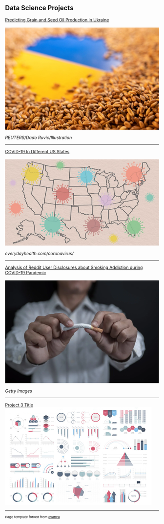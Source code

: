 ## Data Science Projects


[Predicting Grain and Seed Oil Production in Ukraine](/UkraineGrain_Proj)
<br><br>
<img src="images/ukraine_grain_thumbnail_pic.jpeg?raw=true"/>
<p><em>REUTERS/Dado Ruvic/Illustration</em></p>

---
[COVID-19 In Different US States](/CovidUSstates_Proj.md)
<br><br>
<img src="images/COVID_USstates.jpeg?raw=true"/>
<p><em>everydayhealth.com/coronavirus/</em></p>

---
[Analysis of Reddit User Disclosures about Smoking Addiction during COVID-19 Pandemic](/Reddit_Proj)
<br><br>
<img src="images/reddit_smokingProj_thumbnail.webp?raw=true"/>
<p><em>Getty Images</em></p>

---
[Project 3 Title](http://example.com/)
<img src="images/dummy_thumbnail.jpg?raw=true"/>


---
<p style="font-size:11px">Page template forked from <a href="https://github.com/evanca/quick-portfolio">evanca</a></p>
<!-- Remove above link if you don't want to attibute -->
